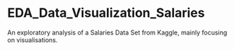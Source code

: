 # EDA_Data_Visualization_Salaries
An exploratory analysis of a Salaries Data Set from Kaggle, mainly focusing on visualisations.

